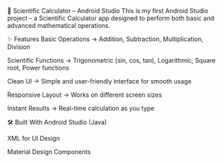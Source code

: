 📱 Scientific Calculator – Android Studio
This is my first Android Studio project – a Scientific Calculator app designed to perform both basic and advanced mathematical operations.

✨ Features
Basic Operations → Addition, Subtraction, Multiplication, Division

Scientific Functions → Trigonometric (sin, cos, tan), Logarithmic, Square root, Power functions

Clean UI → Simple and user-friendly interface for smooth usage

Responsive Layout → Works on different screen sizes

Instant Results → Real-time calculation as you type

🛠️ Built With
Android Studio (Java)

XML for UI Design

Material Design Components
